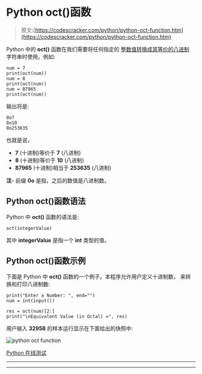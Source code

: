 # Python oct()函数

> 原文:[https://codescracker.com/python/python-oct-function.htm](https://codescracker.com/python/python-oct-function.htm)

Python 中的 **oct()** 函数在我们需要将任何指定的 [整数值转换成其等价的八进制](/python/program/python-program-convert-decimal-to-octal.htm) 字符串时使用。例如:

```
num = 7
print(oct(num))
num = 8
print(oct(num))
num = 87965
print(oct(num))
```

输出将是:

```
0o7
0o10
0o253635
```

也就是说，

*   **7** (十进制)等价于 **7** (八进制)
*   **8** (十进制)等价于 **10** (八进制)
*   **87965** (十进制)相当于 **253635** (八进制)

**注-** 前缀 **0o** 是指，之后的数值是八进制数。

## Python oct()函数语法

Python 中 **oct()** 函数的语法是:

```
oct(integerValue)
```

其中 **integerValue** 是指一个 **int** 类型的值。

## Python oct()函数示例

下面是 Python 中 **oct()** 函数的一个例子。本程序允许用户定义十进制数， 来转换和打印八进制数:

```
print("Enter a Number: ", end="")
num = int(input())

res = oct(num)[2:]
print("\nEquivalent Value (in Octal) =", res)
```

用户输入 **32958** 的样本运行显示在下面给出的快照中:

![python oct function](../Images/ae60348f501277ed59b9ddb019781284.png)

[Python 在线测试](/exam/showtest.php?subid=10)

* * *

* * *